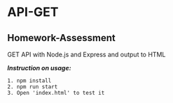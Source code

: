 # API-GET
## Homework-Assessment
GET API with Node.js and Express and output to HTML

***Instruction on usage:***
````
1. npm install
2. npm run start
3. Open 'index.html' to test it
````